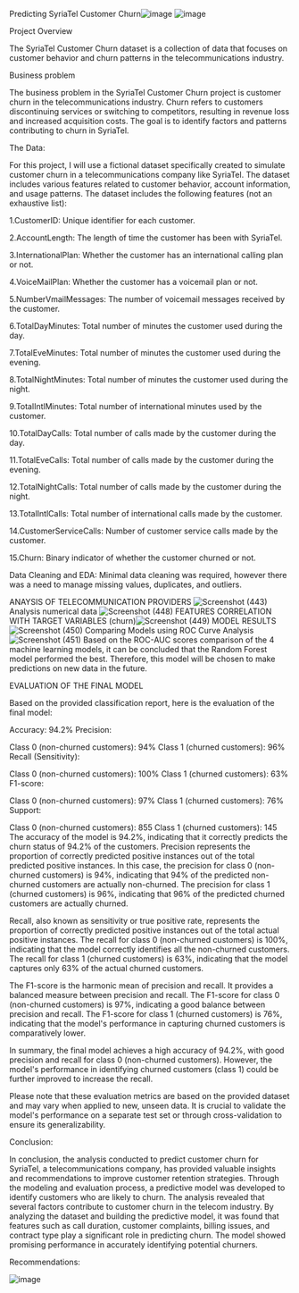 Predicting SyriaTel Customer Churn![image](https://github.com/CliffShitote/dsc.-phase-3-project/assets/124627374/2dc22c2a-4921-4781-9e34-3d382655d007)
![image](https://github.com/CliffShitote/dsc.-phase-3-project/assets/124627374/a7794ee7-fa45-4948-b59b-10596201f2db)

Project Overview

The SyriaTel Customer Churn dataset is a collection of data that focuses on customer behavior and churn patterns in the telecommunications industry. 

Business problem
 
 The business problem in the SyriaTel Customer Churn project is customer churn in the telecommunications industry. Churn refers to customers discontinuing services or switching to competitors, resulting in revenue loss and increased acquisition costs. The goal is to identify factors and patterns contributing to churn in SyriaTel. 
 
The Data:

For this project, I will use a fictional dataset specifically created to simulate customer churn in a telecommunications company like SyriaTel. The dataset includes various features related to customer behavior, account information, and usage patterns. The dataset includes the following features (not an exhaustive list):

1.CustomerID: Unique identifier for each customer.

2.AccountLength: The length of time the customer has been with SyriaTel.

3.InternationalPlan: Whether the customer has an international calling plan or not.

4.VoiceMailPlan: Whether the customer has a voicemail plan or not.

5.NumberVmailMessages: The number of voicemail messages received by the customer.

6.TotalDayMinutes: Total number of minutes the customer used during the day.

7.TotalEveMinutes: Total number of minutes the customer used during the evening.

8.TotalNightMinutes: Total number of minutes the customer used during the night.

9.TotalIntlMinutes: Total number of international minutes used by the customer.

10.TotalDayCalls: Total number of calls made by the customer during the day.

11.TotalEveCalls: Total number of calls made by the customer during the evening.

12.TotalNightCalls: Total number of calls made by the customer during the night.

13.TotalIntlCalls: Total number of international calls made by the customer.

14.CustomerServiceCalls: Number of customer service calls made by the customer.

15.Churn: Binary indicator of whether the customer churned or not.

Data Cleaning and EDA: Minimal data cleaning was required, however there was a need to manage missing values, duplicates, and outliers.

ANAYSIS OF TELECOMMUNICATION PROVIDERS ![Screenshot (443)](https://github.com/CliffShitote/dsc.-phase-3-project/assets/124627374/53ba0fc7-36b5-4aaa-bb43-6b7c35676690)
Analysis numerical data  ![Screenshot (448)](https://github.com/CliffShitote/dsc.-phase-3-project/assets/124627374/c46d98c5-9426-491f-9a6c-c5e119b2f6ca)
FEATURES CORRELATION WITH TARGET VARIABLES (churn)![Screenshot (449)](https://github.com/CliffShitote/dsc.-phase-3-project/assets/124627374/14ed1a43-e716-40c9-bbaa-907bb42b2774)
MODEL RESULTS ![Screenshot (450)](https://github.com/CliffShitote/dsc.-phase-3-project/assets/124627374/da78b605-77c7-4b44-a2f2-cc26595fd82e)
Comparing Models using ROC Curve Analysis ![Screenshot (451)](https://github.com/CliffShitote/dsc.-phase-3-project/assets/124627374/520c0ac3-446c-44f3-8eeb-5260912799a5)
Based on the ROC-AUC scores comparison of the 4 machine learning models, it can be concluded that the Random Forest model performed the best. Therefore, this model will be chosen to make predictions on new data in the future.

EVALUATION OF THE FINAL MODEL

Based on the provided classification report, here is the evaluation of the final model:

Accuracy: 94.2% Precision:

Class 0 (non-churned customers): 94% Class 1 (churned customers): 96% Recall (Sensitivity):

Class 0 (non-churned customers): 100% Class 1 (churned customers): 63% F1-score:

Class 0 (non-churned customers): 97% Class 1 (churned customers): 76% Support:

Class 0 (non-churned customers): 855 Class 1 (churned customers): 145 The accuracy of the model is 94.2%, indicating that it correctly predicts the churn status of 94.2% of the customers. Precision represents the proportion of correctly predicted positive instances out of the total predicted positive instances. In this case, the precision for class 0 (non-churned customers) is 94%, indicating that 94% of the predicted non-churned customers are actually non-churned. The precision for class 1 (churned customers) is 96%, indicating that 96% of the predicted churned customers are actually churned.

Recall, also known as sensitivity or true positive rate, represents the proportion of correctly predicted positive instances out of the total actual positive instances. The recall for class 0 (non-churned customers) is 100%, indicating that the model correctly identifies all the non-churned customers. The recall for class 1 (churned customers) is 63%, indicating that the model captures only 63% of the actual churned customers.

The F1-score is the harmonic mean of precision and recall. It provides a balanced measure between precision and recall. The F1-score for class 0 (non-churned customers) is 97%, indicating a good balance between precision and recall. The F1-score for class 1 (churned customers) is 76%, indicating that the model's performance in capturing churned customers is comparatively lower.

In summary, the final model achieves a high accuracy of 94.2%, with good precision and recall for class 0 (non-churned customers). However, the model's performance in identifying churned customers (class 1) could be further improved to increase the recall.

Please note that these evaluation metrics are based on the provided dataset and may vary when applied to new, unseen data. It is crucial to validate the model's performance on a separate test set or through cross-validation to ensure its generalizability.


Conclusion: 

In conclusion, the analysis conducted to predict customer churn for SyriaTel, a telecommunications company, has provided valuable insights and recommendations to improve customer retention strategies. Through the modeling and evaluation process, a predictive model was developed to identify customers who are likely to churn. The analysis revealed that several factors contribute to customer churn in the telecom industry. By analyzing the dataset and building the predictive model, it was found that features such as call duration, customer complaints, billing issues, and contract type play a significant role in predicting churn. The model showed promising performance in accurately identifying potential churners.

Recommendations:

![image](https://github.com/CliffShitote/dsc.-phase-3-project/assets/124627374/a4fbbe51-ce98-4f10-b58e-c19d29d15804)
